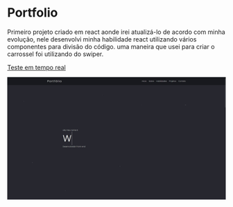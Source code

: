 # Portfolio

Primeiro projeto criado em react aonde irei atualizá-lo de acordo com minha evolução, nele desenvolvi minha habilidade react utilizando vários componentes para divisão do código.
uma maneira que usei para criar o carrossel foi utilizando do swiper.

[Teste em tempo real](https://portfolio-six-chi-83.vercel.app/)

![imagem](src/img/home.gif)
